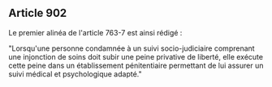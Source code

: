 Article 902
----
Le premier alinéa de l'article 763-7 est ainsi rédigé :

"Lorsqu'une personne condamnée à un suivi socio-judiciaire comprenant une
injonction de soins doit subir une peine privative de liberté, elle exécute
cette peine dans un établissement pénitentiaire permettant de lui assurer un
suivi médical et psychologique adapté."
